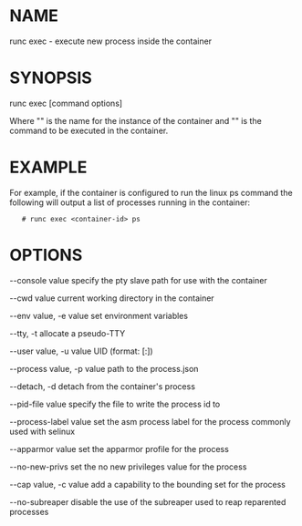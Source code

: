 # NAME
   runc exec - execute new process inside the container

# SYNOPSIS
   runc exec [command options] <container-id> <container command>

Where "<container-id>" is the name for the instance of the container and
"<container command>" is the command to be executed in the container.

# EXAMPLE
For example, if the container is configured to run the linux ps command the
following will output a list of processes running in the container:

       # runc exec <container-id> ps

# OPTIONS
   --console value              specify the pty slave path for use with the container

   --cwd value                  current working directory in the container

   --env value, -e value        set environment variables

   --tty, -t                    allocate a pseudo-TTY

   --user value, -u value       UID (format: <uid>[:<gid>])

   --process value, -p value    path to the process.json

   --detach, -d                 detach from the container's process

   --pid-file value             specify the file to write the process id to

   --process-label value        set the asm process label for the process commonly used with selinux

   --apparmor value             set the apparmor profile for the process

   --no-new-privs               set the no new privileges value for the process

   --cap value, -c value        add a capability to the bounding set for the process

   --no-subreaper               disable the use of the subreaper used to reap reparented processes

